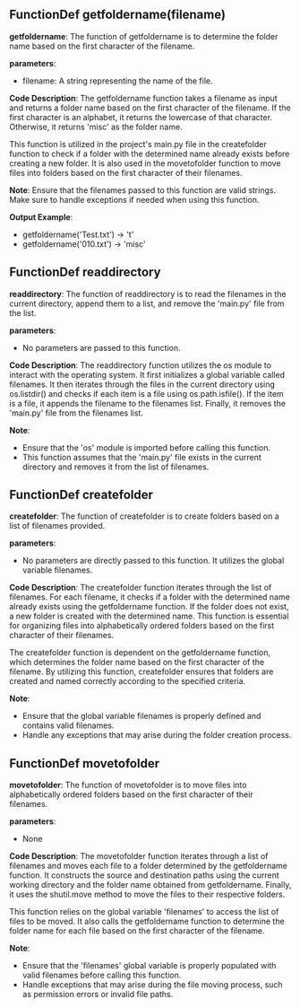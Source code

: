 ## FunctionDef getfoldername(filename)
**getfoldername**: The function of getfoldername is to determine the folder name based on the first character of the filename.

**parameters**:
- filename: A string representing the name of the file.

**Code Description**:
The getfoldername function takes a filename as input and returns a folder name based on the first character of the filename. If the first character is an alphabet, it returns the lowercase of that character. Otherwise, it returns 'misc' as the folder name.

This function is utilized in the project's main.py file in the createfolder function to check if a folder with the determined name already exists before creating a new folder. It is also used in the movetofolder function to move files into folders based on the first character of their filenames.

**Note**:
Ensure that the filenames passed to this function are valid strings.
Make sure to handle exceptions if needed when using this function.

**Output Example**:
- getfoldername('Test.txt') -> 't'
- getfoldername('010.txt') -> 'misc'
## FunctionDef readdirectory
**readdirectory**: The function of readdirectory is to read the filenames in the current directory, append them to a list, and remove the 'main.py' file from the list.

**parameters**: 
- No parameters are passed to this function.

**Code Description**: 
The readdirectory function utilizes the os module to interact with the operating system. It first initializes a global variable called filenames. It then iterates through the files in the current directory using os.listdir() and checks if each item is a file using os.path.isfile(). If the item is a file, it appends the filename to the filenames list. Finally, it removes the 'main.py' file from the filenames list.

**Note**: 
- Ensure that the 'os' module is imported before calling this function.
- This function assumes that the 'main.py' file exists in the current directory and removes it from the list of filenames.
## FunctionDef createfolder
**createfolder**: The function of createfolder is to create folders based on a list of filenames provided.

**parameters**:
- No parameters are directly passed to this function. It utilizes the global variable filenames.

**Code Description**:
The createfolder function iterates through the list of filenames. For each filename, it checks if a folder with the determined name already exists using the getfoldername function. If the folder does not exist, a new folder is created with the determined name. This function is essential for organizing files into alphabetically ordered folders based on the first character of their filenames.

The createfolder function is dependent on the getfoldername function, which determines the folder name based on the first character of the filename. By utilizing this function, createfolder ensures that folders are created and named correctly according to the specified criteria.

**Note**:
- Ensure that the global variable filenames is properly defined and contains valid filenames.
- Handle any exceptions that may arise during the folder creation process.
## FunctionDef movetofolder
**movetofolder**: The function of movetofolder is to move files into alphabetically ordered folders based on the first character of their filenames.

**parameters**:
- None

**Code Description**:
The movetofolder function iterates through a list of filenames and moves each file to a folder determined by the getfoldername function. It constructs the source and destination paths using the current working directory and the folder name obtained from getfoldername. Finally, it uses the shutil.move method to move the files to their respective folders.

This function relies on the global variable 'filenames' to access the list of files to be moved. It also calls the getfoldername function to determine the folder name for each file based on the first character of the filename.

**Note**:
- Ensure that the 'filenames' global variable is properly populated with valid filenames before calling this function.
- Handle exceptions that may arise during the file moving process, such as permission errors or invalid file paths.
